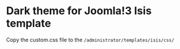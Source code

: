 # Dark theme for Joomla!3 Isis template

Copy the custom.css file to the `/administrator/templates/isis/css/`
